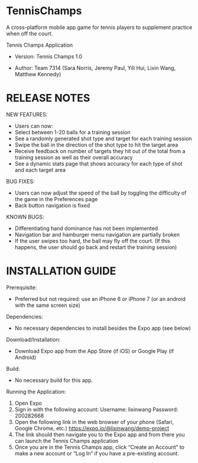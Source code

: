 # TennisChamps
A cross-platform mobile app game for tennis players to supplement practice when off the court.


Tennis Champs Application

- Version: Tennis Champs 1.0

- Author: Team 7314 (Sara Norris, Jeremy Paul, Yili Hui, Lixin Wang, Matthew Kennedy)

RELEASE NOTES
====================================================================
NEW FEATURES:
- Users can now:
- Select between 1-20 balls for a training session
- See a randomly generated shot type and target for each training session
- Swipe the ball in the direction of the shot type to hit the target area
- Receive feedback on number of targets they hit out of the total from a training session as well as their overall accuracy
- See a dynamic stats page that shows accuracy for each type of shot and each target area

BUG FIXES:
- Users can now adjust the speed of the ball by toggling the difficulty of the game in the Preferences page
- Back button navigation is fixed

KNOWN BUGS:
- Differentiating hand dominance has not been implemented
- Navigation bar and hamburger menu navigation are partially broken
- If the user swipes too hard, the ball may fly off the court. (If this happens, the user should go back and restart the training session)


INSTALLATION GUIDE
====================================================================
Prerequisite:  
- Preferred but not required: use an iPhone 6 or iPhone 7 (or an android with the same screen size)

Dependencies:
- No necessary dependencies to install besides the Expo app (see below)

Download/Installation:
- Download Expo app from the App Store (if iOS) or Google Play (if Android)

Build:
- No necessary build for this app.

Running the Application:
1. Open Expo
2. Sign in with the following account:
    Username: lixinwang
    Password: 200282668
3. Open the following link in the web browser of your phone (Safari, Google Chrome, etc.)
    https://expo.io/@lixinwang/demo-project
4. The link should then navigate you to the Expo app and from there you can launch the Tennis Champs application
5. Once you are in the Tennis Champs app, click “Create an Account” to make a new account or “Log In” if you have a pre-existing account.
